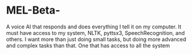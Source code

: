 # MEL-Beta-
A voice AI that responds and does everything I tell it on my computer. It must have access to my system, NLTK, pyttsx3, SpeechRecognition, and others. I want more than just doing small tasks, but doing more advanced and complex tasks than that. One that has access to all the system
